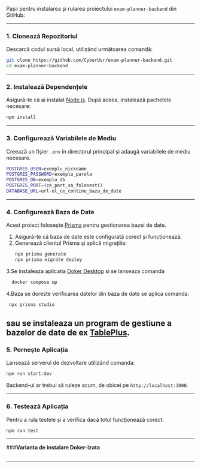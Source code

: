 Pașii pentru instalarea și rularea proiectului `exam-planner-backend` din GitHub:

---

### 1. **Clonează Repozitoriul**
Descarcă codul sursă local, utilizând următoarea comandă:  
```bash
git clone https://github.com/CyberUsr/exam-planner-backend.git
cd exam-planner-backend
```

---

### 2. **Instalează Dependențele**
Asigură-te că ai instalat [Node.js](https://nodejs.org/). După aceea, instalează pachetele necesare:  
```bash
npm install
```

---

### 3. **Configurează Variabilele de Mediu**
Creează un fișier `.env` în directorul principal și adaugă variabilele de mediu necesare.
```bash
POSTGRES_USER=exemplu_nickname
POSTGRES_PASSWORD=exemplu_parola
POSTGRES_DB=exemplu_db
POSTGRES_PORT=(ce_port_sa_folosesti)
DATABASE_URL=url-ul_ce_contine_baza_de_date

   ```
---

### 4. **Configurează Baza de Date**
Acest proiect folosește [Prisma](https://www.prisma.io/) pentru gestionarea bazei de date.  
1. Asigură-te că baza de date este configurată corect și funcționează.  
2. Generează clientul Prisma și aplică migrațiile:  
   ```bash
   npx prisma generate
   npx prisma migrate deploy
   ```
3.Se instaleaza aplicatia [Doker Desktop](https://docs.docker.com/desktop/setup/install/windows-install/) si se lanseaza comanda
```bash
  docker compose up
   ```
4.Baza se doreste verificarea datelor din baza de date se aplica comanda:
  ```bash
   npx prisma studio
   ```
sau se instaleaza un program de gestiune a bazelor de date de ex [TablePlus](https://tableplus.com/download/).
---

### 5. **Pornește Aplicația**
Lansează serverul de dezvoltare utilizând comanda:  
```bash
npm run start:dev
```
Backend-ul ar trebui să ruleze acum, de obicei pe `http://localhost:3000`.

---

### 6. **Testează Aplicația**
Pentru a rula testele și a verifica dacă totul funcționează corect:  
```bash
npm run test
```

---
###**Varianta de instalare Doker-izata**

```bash
```

---

